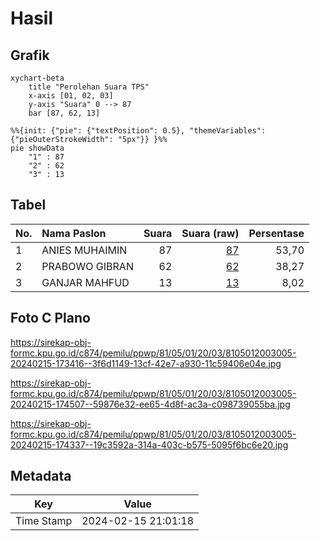 # Hasil

## Grafik

```mermaid
xychart-beta
    title "Perolehan Suara TPS"
    x-axis [01, 02, 03]
    y-axis "Suara" 0 --> 87
    bar [87, 62, 13]
```

```mermaid
%%{init: {"pie": {"textPosition": 0.5}, "themeVariables": {"pieOuterStrokeWidth": "5px"}} }%%
pie showData
    "1" : 87
    "2" : 62
    "3" : 13
```

## Tabel

| No. | Nama Paslon    | Suara | Suara (raw) | Persentase |
|:--- |:-------------- | -----:| -----------:| ----------:|
| 1   | ANIES MUHAIMIN | 87    | [87][p-1]   | 53,70      |
| 2   | PRABOWO GIBRAN | 62    | [62][p-2]   | 38,27      |
| 3   | GANJAR MAHFUD  | 13    | [13][p-3]   | 8,02       |


[p-1]: https://github.com/gigit-pemilu/pemilu-2024-81-maluku/blob/main/pilpres/hitung-suara/sub/81-maluku/sub/05-seram-bagian-timur/sub/01-bula/sub/2003-bula/sub/005-tps/sub/paslon-1.txt
[p-2]: https://github.com/gigit-pemilu/pemilu-2024-81-maluku/blob/main/pilpres/hitung-suara/sub/81-maluku/sub/05-seram-bagian-timur/sub/01-bula/sub/2003-bula/sub/005-tps/sub/paslon-2.txt
[p-3]: https://github.com/gigit-pemilu/pemilu-2024-81-maluku/blob/main/pilpres/hitung-suara/sub/81-maluku/sub/05-seram-bagian-timur/sub/01-bula/sub/2003-bula/sub/005-tps/sub/paslon-3.txt

## Foto C Plano

https://sirekap-obj-formc.kpu.go.id/c874/pemilu/ppwp/81/05/01/20/03/8105012003005-20240215-173416--3f6d1149-13cf-42e7-a930-11c59406e04e.jpg

https://sirekap-obj-formc.kpu.go.id/c874/pemilu/ppwp/81/05/01/20/03/8105012003005-20240215-174507--59876e32-ee65-4d8f-ac3a-c098739055ba.jpg

https://sirekap-obj-formc.kpu.go.id/c874/pemilu/ppwp/81/05/01/20/03/8105012003005-20240215-174337--19c3592a-314a-403c-b575-5095f6bc6e20.jpg


## Metadata

| Key        | Value               |
| ---------- | ------------------- |
| Time Stamp | 2024-02-15 21:01:18 |




